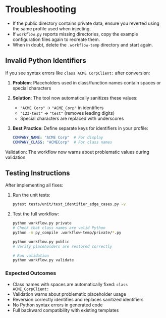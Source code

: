 # Troubleshooting

- If the public directory contains private data, ensure you reverted using the same profile used when injecting.
- If `workflow.py` reports missing directories, copy the example configuration files again to recreate them.
- When in doubt, delete the `.workflow-temp` directory and start again.

## Invalid Python Identifiers

If you see syntax errors like `class ACME CorpClient:` after conversion:

1. **Problem**: Placeholders used in class/function names contain spaces or special characters
2. **Solution**: The tool now automatically sanitizes these values:
   - `"ACME Corp"` → `"ACME_Corp"` in identifiers
   - `"123-test"` → `"test"` (removes leading digits)
   - Special characters are replaced with underscores

3. **Best Practice**: Define separate keys for identifiers in your profile:
   ```yaml
   COMPANY_NAME: "ACME Corp"  # For display
   COMPANY_CLASS: "ACMECorp"  # For class names
   ```

Validation: The workflow now warns about problematic values during validation


## Testing Instructions

After implementing all fixes:

1. Run the unit tests:
   ```bash
   pytest tests/unit/test_identifier_edge_cases.py -v
   ```

2. Test the full workflow:
   ```bash
   python workflow.py private
   # Check that class names are valid Python
   python -m py_compile .workflow-temp/private/*.py

   python workflow.py public
   # Verify placeholders are restored correctly

   # Run validation
   python workflow.py validate
   ```

### Expected Outcomes

- Class names with spaces are automatically fixed: `class ACME_CorpClient:`
- Validation warns about problematic placeholder usage
- Reversion correctly identifies and replaces sanitized identifiers
- No Python syntax errors in generated code
- Full backward compatibility with existing templates
